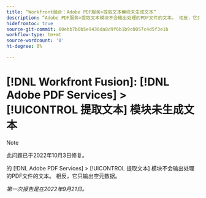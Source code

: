 ```yaml
---
title: “Workfront融合：Adobe PDF服务>提取文本模块未生成文本”
description: “Adobe PDF服务>提取文本模块不会输出处理的PDF文件的文本。 相反，它只输出空元数据。 "
hidefromtoc: true
source-git-commit: 60ebb7b0b5e9436da8d9f6b1b9c0057c4d5f3e1b
workflow-type: tm+mt
source-wordcount: '0'
ht-degree: 0%

---
```



# [!DNL Workfront Fusion]: [!DNL Adobe PDF Services] > [!UICONTROL 提取文本] 模块未生成文本

>[!NOTE]
>
>此问题已于2022年10月3日修复。

的 [!DNL Adobe PDF Services] > [!UICONTROL 提取文本] 模块不会输出处理的PDF文件的文本。 相反，它只输出空元数据。

_第一次报告是在2022年9月21日。_

